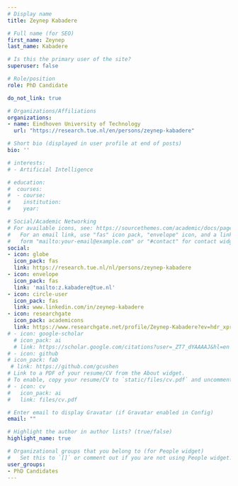 ```yaml
---
# Display name
title: Zeynep Kabadere

# Full name (for SEO)
first_name: Zeynep
last_name: Kabadere

# Is this the primary user of the site?
superuser: false

# Role/position
role: PhD Candidate

do_not_link: true

# Organizations/Affiliations
organizations:
- name: Eindhoven University of Technology
  url: "https://research.tue.nl/en/persons/zeynep-kabadere"

# Short bio (displayed in user profile at end of posts)
bio: ''

# interests:
# - Artificial Intelligence

# education:
#  courses:
#  - course: 
#    institution:
#    year: 

# Social/Academic Networking
# For available icons, see: https://sourcethemes.com/academic/docs/page-builder/#icons
#   For an email link, use "fas" icon pack, "envelope" icon, and a link in the
#   form "mailto:your-email@example.com" or "#contact" for contact widget.
social:
- icon: globe
  icon_pack: fas
  link: https://research.tue.nl/nl/persons/zeynep-kabadere
- icon: envelope
  icon_pack: fas
  link: 'mailto:z.kabadere@tue.nl'
- icon: circle-user
  icon_pack: fas
  link: www.linkedin.com/in/zeynep-kabadere
- icon: researchgate
  icon_pack: academicons
  link: https://www.researchgate.net/profile/Zeynep-Kabadere?ev=hdr_xprf
# - icon: google-scholar
  # icon_pack: ai
  # link: https://scholar.google.com/citations?user=_ZT7_dYAAAAJ&hl=en
# - icon: github
# icon_pack: fab
 # link: https://github.com/gcushen
# Link to a PDF of your resume/CV from the About widget.
# To enable, copy your resume/CV to `static/files/cv.pdf` and uncomment the lines below.
# - icon: cv
#   icon_pack: ai
#   link: files/cv.pdf

# Enter email to display Gravatar (if Gravatar enabled in Config)
email: ""

# Highlight the author in author lists? (true/false)
highlight_name: true

# Organizational groups that you belong to (for People widget)
#   Set this to `[]` or comment out if you are not using People widget.
user_groups:
- PhD Candidates
---
```

